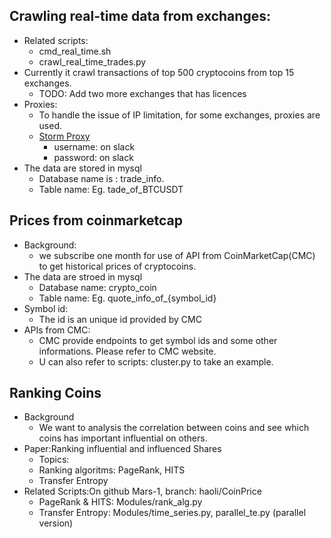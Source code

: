 ## Crawling real-time data from exchanges:
- Related scripts:
    - cmd_real_time.sh
    - crawl_real_time_trades.py
- Currently it crawl transactions of top 500 cryptocoins from top 15 exchanges. 
    - TODO: Add two more exchanges that has licences
- Proxies:
    - To handle the issue of IP limitation, for some exchanges, proxies are used.
    - [Storm Proxy](https://stormproxies.com/)
        - username: on slack
        - password: on slack
- The data are stored in mysql
    - Database name is : trade_info.
    - Table name: Eg. tade_of_BTCUSDT

## Prices from coinmarketcap
- Background:
    - we subscribe one month for use of API from CoinMarketCap(CMC) to get historical prices of cryptocoins.
- The data are stroed in mysql
    - Database name: crypto_coin
    - Table name: Eg. quote_info_of_{symbol_id}
- Symbol id:
    - The id is an unique id provided by CMC
- APIs from CMC:
    - CMC provide endpoints to get symbol ids and some other informations. Please refer to CMC website.
    - U can also refer to scripts: cluster.py to take an example.
    
## Ranking Coins
- Background
    - We want to analysis the correlation between coins and see which coins has important influential on others.
- Paper:Ranking influential and influenced Shares
    - Topics:
    - Ranking algoritms: PageRank, HITS
    - Transfer Entropy
- Related Scripts:On github Mars-1, branch: haoli/CoinPrice
    - PageRank & HITS: Modules/rank_alg.py
    - Transfer Entropy: Modules/time_series.py, parallel_te.py (parallel version)